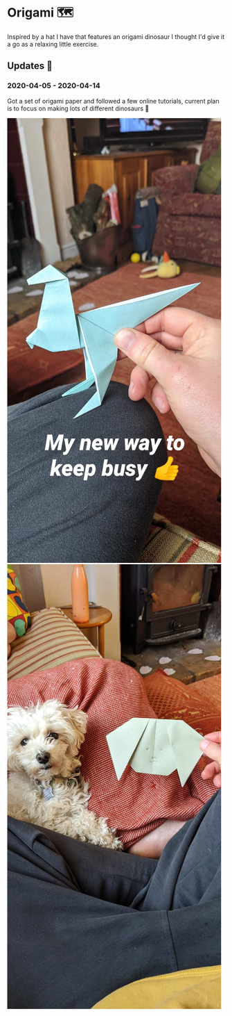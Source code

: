 # Origami 🗺

Inspired by a hat I have that features an origami dinosaur I thought I'd give it a go as a relaxing little exercise.

## Updates 🔼

### 2020-04-05 - 2020-04-14

Got a set of origami paper and followed a few online tutorials, current plan is to focus on making lots of different dinosaurs 🦖

![Origami Dinosaur](../assets/origami-001.jpeg)
![Origami Dog](../assets/origami-002.jpeg)
